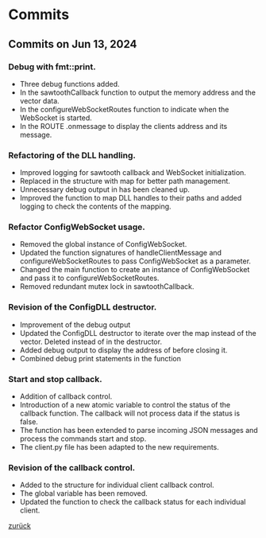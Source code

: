 # Commits

## Commits on Jun 13, 2024

### Debug with fmt::print.
- Three debug functions added.
- In the sawtoothCallback function to output the memory address and the vector data.
- In the configureWebSocketRoutes function to indicate when the WebSocket is started.
- In the ROUTE .onmessage to display the clients address and its message.

### Refactoring of the DLL handling.
- Improved logging for sawtooth callback and WebSocket initialization.
- Replaced  in the  structure with  map for better path management.
- Unnecessary debug output in  has been cleaned up.
- Improved the  function to map DLL handles to their paths and added logging to check the contents of the mapping.

### Refactor ConfigWebSocket usage.
- Removed the global instance of ConfigWebSocket.
- Updated the function signatures of handleClientMessage and configureWebSocketRoutes to pass ConfigWebSocket as a parameter.
- Changed the main function to create an instance of ConfigWebSocket and pass it to configureWebSocketRoutes.
- Removed redundant mutex lock in sawtoothCallback.

### Revision of the ConfigDLL destructor.
- Improvement of the debug output
- Updated the ConfigDLL destructor to iterate over the  map instead of the  vector. Deleted  instead of  in the destructor.
- Added debug output to display the address of  before closing it.
- Combined debug print statements in the  function

### Start and stop callback.
- Addition of callback control.
- Introduction of a new atomic variable  to control the status of the callback function. The callback will not process data if the status is false.
- The function  has been extended to parse incoming JSON messages and process the commands start and stop.
- The client.py file has been adapted to the new requirements.

### Revision of the callback control.
- Added  to the  structure for individual client callback control.
- The global variable  has been removed.
- Updated the  function to check the callback status for each individual client.

[zurück](../Unterlagen/Commits-and-Pull-Requests.mdBeispiel-Commits)
